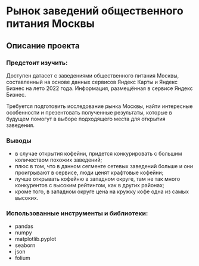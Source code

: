 # Рынок заведений общественного питания Москвы
## Описание проекта
### Предстоит изучить:

Доступен датасет с заведениями общественного питания Москвы, составленный на основе данных сервисов Яндекс Карты и Яндекс Бизнес на лето 2022 года. Информация, размещённая в сервисе Яндекс Бизнес.

Требуется подготовить исследование рынка Москвы, найти интересные особенности и презентовать полученные результаты, которые в будущем помогут в выборе подходящего места для открытия заведения.

### Выводы

- в случае открытия кофейни, придется конкурировать с большим количеством похожих заведений;
- плюс в том, что в данном сегменте сетевых заведений больше и они проигрывают в сервисе, люди ценят крафтовые кофейни;
- лучше открывать кофейню в западном округе, там не так много конкурентов с высоким рейтингом, как в других районах;
- кроме того, в западном округе цена на кружку кофе одна из самых высоких.



### Использованные инструменты и библиотеки:
- pandas
- numpy
- matplotlib.pyplot
- seaborn
- json
- folium

